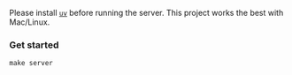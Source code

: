 Please install [`uv`](https://docs.astral.sh/uv/) before running the server. This project works the best with Mac/Linux.

### Get started

```
make server
```
